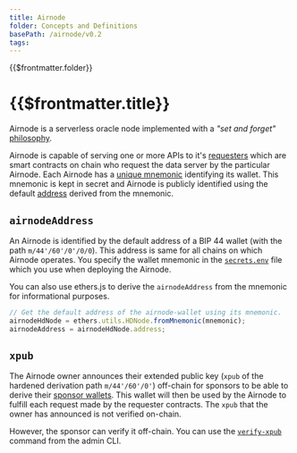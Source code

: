 ```yaml
---
title: Airnode
folder: Concepts and Definitions
basePath: /airnode/v0.2
tags:
---
```


<TitleSpan>{{$frontmatter.folder}}</TitleSpan>

# {{$frontmatter.title}}

<VersionWarning/>
<TocHeader />
<TOC class="table-of-contents" :include-level="[2,3]" />

Airnode is a serverless oracle node implemented with a _"set and forget"_
[philosophy](../grp-providers/airnode/design-philosophy.md).

<!-- TODO: Link why should you use Airnode -->

Airnode is capable of serving one or more APIs to it's
[requesters](./requester.md) which are smart contracts on chain who request the
data server by the particular Airnode. Each Airnode has a
[unique mnemonic](../grp-providers/guides/build-an-airnode/configuring-airnode.md#airnodewalletmnemonic)
identifying its wallet. This mnemonic is kept in secret and Airnode is publicly
identified using the default [address](airnode.md#airnodeaddress) derived from
the mnemonic.

## `airnodeAddress`

An Airnode is identified by the default address of a BIP 44 wallet (with the
path `m/44'/60'/0'/0/0`). This address is same for all chains on which Airnode
operates. You specify the wallet mnemonic in the
[`secrets.env`](../grp-providers/guides/build-an-airnode/configuring-airnode.md#creating-secrets-env)
file which you use when deploying the Airnode.

You can also use ethers.js to derive the `airnodeAddress` from the mnemonic for
informational purposes.

<!-- TODO: This should probably be supported in the admin CLI package -->

```js
// Get the default address of the airnode-wallet using its mnemonic.
airnodeHdNode = ethers.utils.HDNode.fromMnemonic(mnemonic);
airnodeAddress = airnodeHdNode.address;
```

## `xpub`

The Airnode owner announces their extended public key (`xpub` of the hardened
derivation path `m/44'/60'/0'`) off-chain for sponsors to be able to derive
their [sponsor wallets](sponsor.md#sponsorwallet). This wallet will then be used
by the Airnode to fulfill each request made by the requester contracts. The
`xpub` that the owner has announced is not verified on-chain.

However, the sponsor can verify it off-chain. You can use the
[`verify-xpub`](../reference/packages/admin-cli-commands.md#verify-airnode-xpub)
command from the admin CLI.
